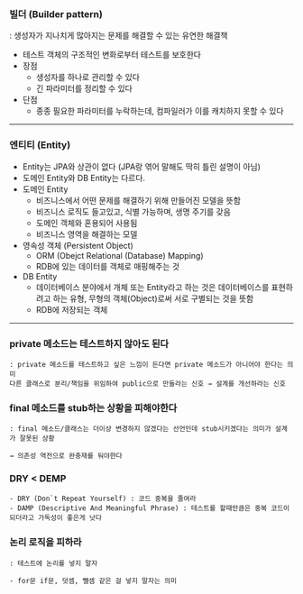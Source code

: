 ### 빌더 (Builder pattern)

: 생성자가 지나치게 많아지는 문제를 해결할 수 있는 유연한 해결책

- 테스트 객체의 구조적인 변화로부터 테스트를 보호한다
- 장점
    - 생성자를 하나로 관리할 수 있다
    - 긴 파라미터를 정리할 수 있다
- 단점
    - 종종 필요한 파라미터를 누락하는데, 컴파일러가 이를 캐치하지 못할 수 있다

----

### 엔티티 (Entity)

- Entity는 JPA와 상관이 없다 (JPA랑 엮어 말해도 딱히 틀린 설명이 아님)
- 도메인 Entity와 DB Entity는 다르다.
- 도메인 Entity
    - 비즈니스에서 어떤 문제를 해결하기 위해 만들어진 모델을 뜻함
    - 비즈니스 로직도 들고있고, 식별 가능하며, 생명 주기를 갖음
    - 도메인 객체와 혼용되어 사용됨
    - 비즈니스 영역을 해결하는 모델
- 영속성 객체 (Persistent Object)
    - ORM (Obejct Relational (Database) Mapping)
    - RDB에 있는 데이터를 객체로 매핑해주는 것
- DB Entity
    - 데이터베이스 분야에서 개체 또는 Entity라고 하는 것은 데이터베이스를 표현하려고 하는 유형, 무형의 객체(Object)로써 서로 구별되는 것을 뜻함
    - RDB에 저장되는 객체

-----

### private 메소드는 테스트하지 않아도 된다

    : private 메소드를 테스트하고 싶은 느낌이 든다면 private 메소드가 아니어야 한다는 의미
    다른 클래스로 분리/책임을 위임하여 public으로 만들라는 신호 → 설계를 개선하라는 신호


### final 메소드를 stub하는 상황을 피해야한다

    : final 메소드/클래스는 더이상 변경하지 않겠다는 선언인데 stub시키겠다는 의미가 설계가 잘못된 상황

    → 의존성 역전으로 완충재를 둬야한다


### DRY < DEMP
    - DRY (Don`t Repeat Yourself) : 코드 중복을 줄여라
    - DAMP (Descriptive And Meaningful Phrase) : 테스트를 할때만큼은 중복 코드이 되더라고 가독성이 좋은게 낫다


### 논리 로직을 피하라

    : 테스트에 논리를 넣지 말자

    - for문 if문, 덧셈, 뺄셈 같은 걸 넣지 말자는 의미